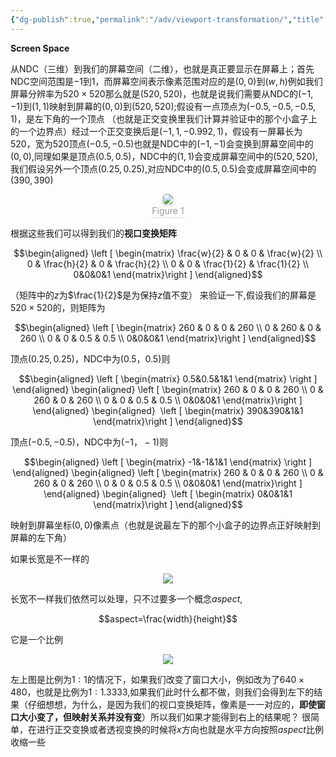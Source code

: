 ```yaml
---
{"dg-publish":true,"permalink":"/adv/viewport-transformation/","title":"Viewport transformation","noteIcon":"","created":"","updated":""}
---
```



**Screen Space**

从NDC（三维）到我们的屏幕空间（二维），也就是真正要显示在屏幕上；首先NDC空间范围是$-1$到$1$，而屏幕空间表示像素范围对应的是$(0,0)$到$(w, h)$例如我们屏幕分辨率为$520\times 520$那么就是$(520,520)$，也就是说我们需要从NDC的$(-1,-1)$到$(1,1)$映射到屏幕的$(0,0)$到$(520,520)$;假设有一点顶点为$(-0.5,-0.5,-0.5,1)$，是左下角的一个顶点 （也就是正交变换里我们计算并验证中的那个小盒子上的一个边界点）经过一个正交变换后是$(-1,1,-0.992,1)$，假设有一屏幕长为$520$，宽为$520$顶点$(-0.5,-0.5)$也就是NDC中的$(-1,-1)$会变换到屏幕空间中的$(0,0)$,同理如果是顶点$(0.5,0.5)$，NDC中的$(1,1)$会变成屏幕空间中的$(520, 520)$,我们假设另外一个顶点$(0.25,0.25)$,对应NDC中的$(0.5,0.5)$会变成屏幕空间中的$(390, 390)$<center><img style="border-radius: 0.3125em; box-shadow: 0 2px 4px 0 rgba(34,36,38,.12),0 2px 10px 0 rgba(34,36,38,.08);" src="https://cdn.jsdelivr.net/gh/aaronmack/image-hosting@master/graphics/ScreenSpace.6m3i63w9eqc0.webp"><br><div style="color:orange; border-bottom: 1px solid #d9d9d9; display: inline-block; color: #999; padding: 2px;">Figure 1</div></center>

根据这些我们可以得到我们的**视口变换矩阵**

$$\begin{aligned} \left [ \begin{matrix} \frac{w}{2} & 0 & 0 & \frac{w}{2} \\ 0 & \frac{h}{2} & 0 & \frac{h}{2} \\ 0 & 0 & \frac{1}{2} & \frac{1}{2} \\ 0&0&0&1 \end{matrix}\right ] \end{aligned}$$ 

（矩阵中的$z$为$\frac{1}{2}$是为保持$z$值不变） 来验证一下,假设我们的屏幕是$520\times 520$的，则矩阵为

$$\begin{aligned} \left [ \begin{matrix} 260 & 0 & 0 & 260 \\ 0 & 260 & 0 & 260 \\ 0 & 0 & 0.5 & 0.5 \\ 0&0&0&1 \end{matrix}\right ] \end{aligned}$$ 

顶点$(0.25,0.25)$，NDC中为$(0.5，0.5)$则

$$\begin{aligned} \left [ \begin{matrix} 0.5&0.5&1&1 \end{matrix} \right ] \end{aligned} \begin{aligned} \left [ \begin{matrix} 260 & 0 & 0 & 260 \\ 0 & 260 & 0 & 260 \\ 0 & 0 & 0.5 & 0.5 \\ 0&0&0&1 \end{matrix}\right ] \end{aligned} \begin{aligned}  \left [ \begin{matrix} 390&390&1&1 \end{matrix}\right ] \end{aligned}$$ 

顶点$(-0.5,-0.5)$，NDC中为$(-1，-1)$则

$$\begin{aligned} \left [ \begin{matrix} -1&-1&1&1 \end{matrix} \right ] \end{aligned} \begin{aligned} \left [ \begin{matrix} 260 & 0 & 0 & 260 \\ 0 & 260 & 0 & 260 \\ 0 & 0 & 0.5 & 0.5 \\ 0&0&0&1 \end{matrix}\right ] \end{aligned} \begin{aligned}  \left [ \begin{matrix} 0&0&1&1 \end{matrix}\right ] \end{aligned}$$

映射到屏幕坐标$(0,0)$像素点（也就是说最左下的那个小盒子的边界点正好映射到屏幕的左下角）

如果长宽是不一样的

<div align=center><img src="https://cdn.jsdelivr.net/gh/aaronmack/image-hosting@master/graphics/ScreenSpace.7cnosi0vi480.webp"></div>

长宽不一样我们依然可以处理，只不过要多一个概念$aspect$,

$$aspect=\frac{width}{height}$$

它是一个比例

<div align=center><img src="https://cdn.jsdelivr.net/gh/aaronmack/image-hosting@master/graphics/视口变换演示.19ypc5014qkg.webp"></div> 

左上图是比例为$1:1$的情况下，如果我们改变了窗口大小，例如改为了$640\times 480$，也就是比例为$1:1.3333$,如果我们此时什么都不做，则我们会得到左下的结果（仔细想想，为什么，是因为我们的视口变换矩阵，像素是一一对应的，**即使窗口大小变了，但映射关系并没有变**）所以我们如果才能得到右上的结果呢？ 很简单，在进行正交变换或者透视变换的时候将$x$方向也就是水平方向按照$aspect$比例收缩一些
